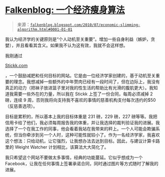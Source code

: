 <!--yml

category: 未分类

日期：2024-05-12 21:25:30

-->

# [Falkenblog: 一个经济瘦身算法](http://falkenblog.blogspot.com/2010/07/economic-slimming-algorithm.html#0001-01-01)

> 来源：[`falkenblog.blogspot.com/2010/07/economic-slimming-algorithm.html#0001-01-01`](http://falkenblog.blogspot.com/2010/07/economic-slimming-algorithm.html#0001-01-01)

我认为经济学的关键原则是“个人动机至关重要”。增加一些自身利益（嫉妒，贪婪），并且看看其含义。如果我不认为这有效，我就不会这样想。

我刚通过

[Stickk.com](http://www.stickk.com/)

，一个鼓励减肥和任何目标的网站。它是由一位经济学家创建的，基于动机至关重要的理念。我想减掉一些额外的中年赘肉已经有一段时间了，但在边际上，我没有真正的动力（把袜子放进篮子里对我的性生活的帮助比有光滑的腹肌更大）。我知道我需要一些外在的力量，所以我在 Stickk 上签了一份合同，每周必须减掉 2 磅，连续 9 周，否则我将向支持我不喜欢的事情的慈善机构支付每次违约的$50（反慈善选项）。

目标是累积的，所以基本上我的目标体重是 231 磅，229 磅，227 磅等等。我把信用卡给了他们，我必须每周报告我的体重，并让我选择的裁判验证我的进展。我选择了一个在我工作的同事，他会看着我站在我带来的秤上。一个人可能会欺骗系统，但当你牵涉到另一个人时，这种可能性就较小了。作为一名经济学家，我喜欢这个想法：只给动机，让它强烈，让我想办法去达到目标。因此，与建议计算卡路里的 Weight Watcher 计划相比，该算法大大简化了。

我只希望这个网站不要做太多事情，经典的功能蔓延。它似乎想成为一个 Facebook，让我在任何事情上签署承诺合同，同时通过图片等方式随时了解我的进展。
